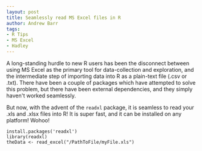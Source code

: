 ```yaml
---
layout: post
title: Seamlessly read MS Excel files in R
author: Andrew Barr
tags:
- R Tips
- MS Excel
- Hadley
---
```


A long-standing hurdle to new R users has been the disconnect between using MS Excel as the primary tool for data-collection and exploration, and the intermediate step of importing  data into R as a plain-text file (.csv or .txt). There have been a couple of packages which have attempted to solve this problem, but there have been external dependencies, and they simply haven't worked seamlessly.  

But now, with the advent of the `readxl` package, it is seamless to read your .xls and .xlsx files into R! It is super fast, and it can be installed on any platform!  Wohoo!


```{}
install.packages('readxl')
library(readxl)
theData <- read_excel("/PathToFile/myFile.xls")
```
